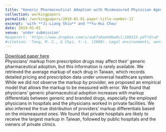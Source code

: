 ```yaml
---
title: "Generic Pharmaceutical Adoption with Mismeasured Physician Agency"
collection: workingpapers
permalink: /workingpapers/2019-01-01-paper-title-number-12
excerpt: 'with **Ji-Liang Shiu** and **Yu-Hui Chou'
date: 2019-01-01
venue: 'under submission'
#paperurl: 'https://www.dropbox.com/s/au67s6aeh9kw0vl/190315.pdf?dl=0'
#citation: 'Tang, M.-C., & Chyi, Y.-L. (2008). Legal environments, venture capital, and total factor productivity growth of taiwanese industry. Contemporary Economic Policy, 26(3).'
---
```

[Download paper here](https://www.dropbox.com/s/50pokjstyt8g29h/CEP.pdf?dl=0)<br/>
Physicians’ markup from prescription drugs may affect their’ generic pharmaceutical adoption, but this information is rarely available. We retrieved the average markup of each drug in Taiwan, which records detailed pricing and prescription data under universal healthcare system. While we did not observe the markup by provider, we proposed an empirical model that allows the markup to be measured with error. We found that physicians’ generic pharmaceutical adoption increases with markup differentials between generic and branded drugs, especially the employed physicians in hospitals and the physicians worked in private facilities. We also inferred the true distribution of providers’ markup differentials based on the mismeasured ones. We found that private hospitals are likely to receive the largest markup in Taiwan, followed by public hospitals and the owners of private clinics.
